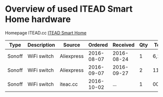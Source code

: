 # Overview of used ITEAD Smart Home hardware 

Homepage ITEAD.cc [ITEAD Smart Home](https://www.itead.cc/smart-home.html)

|Type|Description|Source|Ordered|Received|Qty|Totals
|----|-----------|------|-------|--------|---|------
|Sonoff|WiFi switch|Aliexpress|2016-08-07|2016-08-24|1| 6,23€
|Sonoff|WiFi switch|Aliexpress|2016-09-07|2016-09-27|2|11,91€
|Sonoff|WiFi switch|iteac.cc  |2016-10-02|...       |1|00,00€
